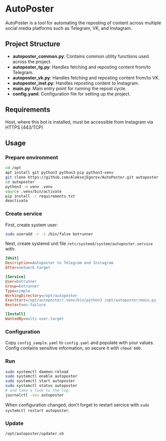 # AutoPoster

AutoPoster is a tool for automating the reposting of content across multiple social media platforms such as Telegram, VK, and Instagram.

## Project Structure

- **autoposter_common.py**: Contains common utility functions used across the project.
- **autoposter_tg.py**: Handles fetching and reposting content from/to Telegram.
- **autoposter_vk.py**: Handles fetching and reposting content from/to VK.
- **autoposter_inst.py**: Handles reposting content to Instagram.
- **main.py**: Main entry point for running the repost cycle.
- **config.yaml**: Configuration file for setting up the project.

## Requirements

Host, where this bot is installed, must be accessible from Instagram via HTTPS (443/TCP)

## Usage

### Prepare environment

```bash
cd /opt
apt install git python3 python3-pip python3-venv
git clone https://github.com/AleksejEgorov/AutoPoster.git autoposter
cd autoposter
python3 -m venv .venv
source .venv/bin/activate
pip install -r requirements.txt
deactivate
```

### Create service

First, create system user:

```bash
sudo useradd -r -s /bin/false botrunner
```

Next, create systemd unit file `/etc/systemd/system/autoposter.service` with:

```ini
[Unit]
Description=Autoposter to Telegram and Instagram
After=network.target

[Service]
User=botrunner
Group=botrunner
Type=simple
WorkingDirectory=/opt/autoposter
ExecStart=/opt/autoposter/.venv/bin/python3 /opt/autoposter/main.py
Restart=on-failure

[Install]
WantedBy=multi-user.target
```

### Configuration

Copy `config_sample.yaml` to `config.yaml` and populate with your values. Config contains sensitive information, so secure it with `chmod 600`.

### Run

```bash
sudo systemctl daemon-reload
sudo systemctl enable autoposter
sudo systemctl start autoposter
sudo systemctl status autoposter
# and take a look to the log:
journalctl -xeu autoposter
```

When configuration changed, don't forget to restart sercice with `sudo systemctl restart autoposter`.

### Update

```bash
/opt/autoposter/updater.sh
```
